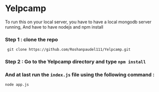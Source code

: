 # Yelpcamp

To run this on your local server, you have to have a local mongodb server running, 
And have to have nodejs and npm install

### Step 1 : clone the repo
` git clone https://github.com/Roshanpaudel111/Yelpcamp.git`

### Step 2 : Go to the Yelpcamp directory and type `npm install` 

### And at last run the `index.js` file using the following command : 
```
node app.js
```
